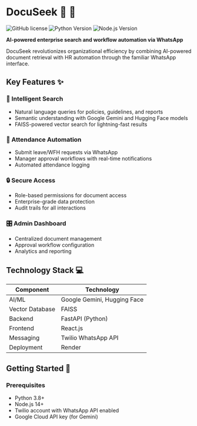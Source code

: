 # DocuSeek :mag_right: :rocket:

![GitHub license](https://img.shields.io/badge/license-MIT-blue.svg)
![Python Version](https://img.shields.io/badge/python-3.8%2B-blue)
![Node.js Version](https://img.shields.io/badge/node.js-14%2B-green)

**AI-powered enterprise search and workflow automation via WhatsApp**

DocuSeek revolutionizes organizational efficiency by combining AI-powered document retrieval with HR automation through the familiar WhatsApp interface.

## Key Features :sparkles:

### :brain: Intelligent Search
- Natural language queries for policies, guidelines, and reports
- Semantic understanding with Google Gemini and Hugging Face models
- FAISS-powered vector search for lightning-fast results

### :date: Attendance Automation
- Submit leave/WFH requests via WhatsApp
- Manager approval workflows with real-time notifications
- Automated attendance logging

### :lock: Secure Access
- Role-based permissions for document access
- Enterprise-grade data protection
- Audit trails for all interactions

### :control_knobs: Admin Dashboard
- Centralized document management
- Approval workflow configuration
- Analytics and reporting

## Technology Stack :computer:

| Component        | Technology               |
|-----------------|--------------------------|
| AI/ML           | Google Gemini, Hugging Face |
| Vector Database | FAISS                    |
| Backend         | FastAPI (Python)         |
| Frontend        | React.js                 |
| Messaging       | Twilio WhatsApp API      |
| Deployment      | Render         |

## Getting Started :rocket:

### Prerequisites

- Python 3.8+
- Node.js 14+
- Twilio account with WhatsApp API enabled
- Google Cloud API key (for Gemini)

